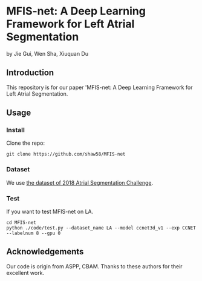 # MFIS-net: A Deep Learning Framework for Left Atrial Segmentation
by Jie Gui, Wen Sha, Xiuquan Du
## Introduction
This repository is for our paper 'MFIS-net: A Deep Learning Framework for Left Atrial Segmentation.
## Usage
### Install
Clone the repo:
```shell
git clone https://github.com/shaw58/MFIS-net 
```
### Dataset
We use [the dataset of 2018 Atrial Segmentation Challenge](http://atriaseg2018.cardiacatlas.org/).
### Test
If you want to test MFIS-net on LA.
```shell
cd MFIS-net
python ./code/test.py --dataset_name LA --model ccnet3d_v1 --exp CCNET --labelnum 8 --gpu 0
```
## Acknowledgements
Our code is origin from ASPP, CBAM. Thanks to these authors for their excellent work.
